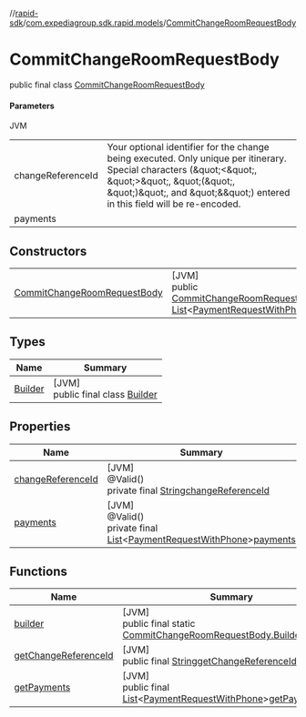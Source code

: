 //[rapid-sdk](../../../index.md)/[com.expediagroup.sdk.rapid.models](../index.md)/[CommitChangeRoomRequestBody](index.md)

# CommitChangeRoomRequestBody

public final class [CommitChangeRoomRequestBody](index.md)

#### Parameters

JVM

| | |
|---|---|
| changeReferenceId | Your optional identifier for the change being executed. Only unique per itinerary. Special characters (\&quot;<\&quot;, \&quot;>\&quot;, \&quot;(\&quot;, \&quot;)\&quot;, and \&quot;&\&quot;) entered in this field will be re-encoded. |
| payments |

## Constructors

| | |
|---|---|
| [CommitChangeRoomRequestBody](-commit-change-room-request-body.md) | [JVM]<br>public [CommitChangeRoomRequestBody](index.md)[CommitChangeRoomRequestBody](-commit-change-room-request-body.md)([String](https://docs.oracle.com/javase/8/docs/api/java/lang/String.html)changeReferenceId, [List](https://docs.oracle.com/javase/8/docs/api/java/util/List.html)&lt;[PaymentRequestWithPhone](../-payment-request-with-phone/index.md)&gt;payments) |

## Types

| Name | Summary |
|---|---|
| [Builder](-builder/index.md) | [JVM]<br>public final class [Builder](-builder/index.md) |

## Properties

| Name | Summary |
|---|---|
| [changeReferenceId](index.md#62207856%2FProperties%2F700308213) | [JVM]<br>@Valid()<br>private final [String](https://docs.oracle.com/javase/8/docs/api/java/lang/String.html)[changeReferenceId](index.md#62207856%2FProperties%2F700308213) |
| [payments](index.md#-623731673%2FProperties%2F700308213) | [JVM]<br>@Valid()<br>private final [List](https://docs.oracle.com/javase/8/docs/api/java/util/List.html)&lt;[PaymentRequestWithPhone](../-payment-request-with-phone/index.md)&gt;[payments](index.md#-623731673%2FProperties%2F700308213) |

## Functions

| Name | Summary |
|---|---|
| [builder](builder.md) | [JVM]<br>public final static [CommitChangeRoomRequestBody.Builder](-builder/index.md)[builder](builder.md)() |
| [getChangeReferenceId](get-change-reference-id.md) | [JVM]<br>public final [String](https://docs.oracle.com/javase/8/docs/api/java/lang/String.html)[getChangeReferenceId](get-change-reference-id.md)() |
| [getPayments](get-payments.md) | [JVM]<br>public final [List](https://docs.oracle.com/javase/8/docs/api/java/util/List.html)&lt;[PaymentRequestWithPhone](../-payment-request-with-phone/index.md)&gt;[getPayments](get-payments.md)() |
